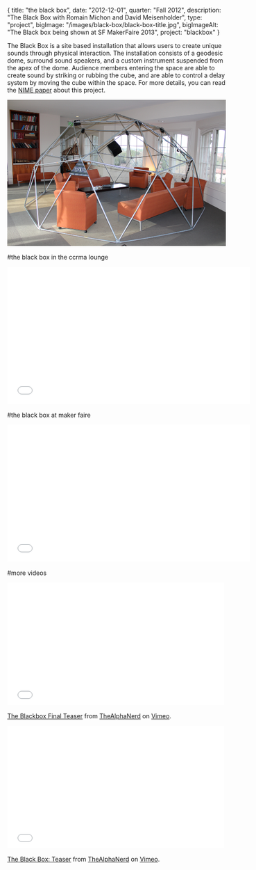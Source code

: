 {
  title: "the black box",
  date:  "2012-12-01",
  quarter: "Fall 2012",
  description: "The Black Box with Romain Michon and David Meisenholder",
  type: "project",
  bigImage: "/images/black-box/black-box-title.jpg",
  bigImageAlt: "The Black box being shown at SF MakerFaire 2013",
  project: "blackbox"
}

The Black Box is a site based installation that allows users to create unique sounds through physical interaction. The installation consists of a geodesic dome, surround sound speakers, and a custom instrument suspended from the apex of the dome. Audience members entering the space are able to create sound by striking or rubbing the cube, and are able to control a delay system by moving the cube within the space. For more details, you can read the [NIME paper](/files/NIME13-blackbox.pdf) about this project. 

[![the black box as originally shown at ccrma](/images/black-box/black-box-money-shot.jpg)](/images/black-box/black-box-money-shot.jpg)

#the black box in the ccrma lounge
<div class="videoWrapper">
    <iframe width="560" height="315" src="//www.youtube.com/embed/jxnvgsJ-x4U" frameborder="0" allowfullscreen></iframe>
</div>

#the black box at maker faire

<div class="videoWrapper">
    <iframe width="560" height="315" src="//www.youtube.com/embed/8fta9hhgcMo" frameborder="0" allowfullscreen></iframe>
</div>

#more videos

<div class="videoWrapper">
    <iframe src="//player.vimeo.com/video/54842728" width="500" height="281" frameborder="0" webkitallowfullscreen mozallowfullscreen allowfullscreen></iframe> <p><a href="http://vimeo.com/54842728">The Blackbox Final Teaser</a> from <a href="http://vimeo.com/thealphanerd">TheAlphaNerd</a> on <a href="https://vimeo.com">Vimeo</a>.</p>
</div>

<div class="videoWrapper">
    <iframe src="//player.vimeo.com/video/54755658" width="500" height="281" frameborder="0" webkitallowfullscreen mozallowfullscreen allowfullscreen></iframe> <p><a href="http://vimeo.com/54755658">The Black Box: Teaser</a> from <a href="http://vimeo.com/thealphanerd">TheAlphaNerd</a> on <a href="https://vimeo.com">Vimeo</a>.</p>
</div>